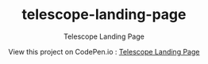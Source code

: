 <div align="center">

# telescope-landing-page
Telescope Landing Page 

View this project on CodePen.io : [Telescope Landing Page](https://codepen.io/safirangi/full/bGoKyrw)

</div>
